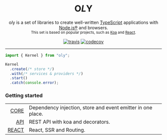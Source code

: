 <h1 align="center">
  O<em>L</em>Y
</h1>

<p align="center">
o<em>l</em>y is a set of libraries to create well-written 
<a href="https://github.com/Microsoft/TypeScript">TypeScript</a>
applications with <a href="https://nodejs.org/en/">Node.js®</a> and browsers.
<br/>
<small>
This set is based on popular projects, such as
<a href="https://github.com/koajs/koa">Koa</a> 
and
<a href="https://github.com/facebook/react">React</a>.
</small>
</p>

<div align="center">
<a href="https://travis-ci.org/nolyme/oly"><img src="https://travis-ci.org/nolyme/oly.svg?branch=master" alt="travis"/></a>
<a href="https://codecov.io/gh/nolyme/oly"><img src="https://codecov.io/gh/nolyme/oly/branch/master/graph/badge.svg" alt="codecov"/></a>
</div>

<hr />

```ts
import { Kernel } from "oly";

Kernel
  .create(/* store */)
  .with(/* services & providers */)
  .start()
  .catch(console.error);
```

### Getting started

|                                                     |                                        |
|----------------------------------------------------:|----------------------------------------|
| [CORE](https://nolyme.github.io/oly/#/m/oly)        | Dependency injection, store and event emitter in one place.                           | 
| [API](https://nolyme.github.io/oly/#/m/oly-api)     | REST API with koa and decorators.                         | 
| [REACT](https://nolyme.github.io/oly/#/m/oly-react) | React, SSR and Routing.                | 
